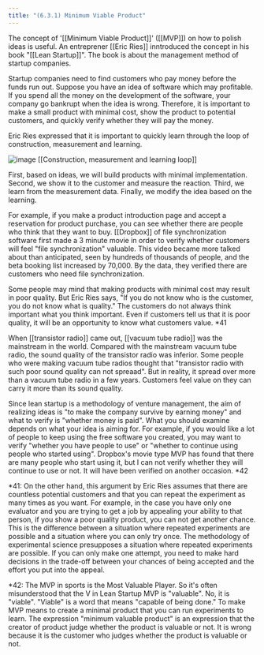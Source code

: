 ```yaml
---
title: "(6.3.1) Minimum Viable Product"
---
```


The concept of '[[Minimum Viable Product]]' ([[MVP]]) on how to polish ideas is useful.
An entreprener [[Eric Ries]] inntroduced the concept in his book "[[Lean Startup]]".
The book is about the management method of startup companies.

Startup companies need to find customers who pay money before the funds run out. Suppose you have an idea of software which may profitable.
If you spend all the money on the development of the software, your company go bankrupt when the idea is wrong. Therefore, it is important to make a small product with minimal cost, show the product to potential customers, and quickly verify whether they will pay the money.

Eric Ries expressed that it is important to quickly learn through the loop of construction, measurement and learning.


![image](https://gyazo.com/1cccb21c655f0ae8e5cdaeea8cfcfa9c/thumb/1000)
[[Construction, measurement and learning loop]]

First, based on ideas, we will build products with minimal implementation. Second, we show it to the customer and measure the reaction. Third, we learn from the measurement data. Finally, we modify the idea based on the learning.

For example, if you make a product introduction page and accept a reservation for product purchase, you can see whether there are people who think that they want to buy. [[Dropbox]] of file synchronization software first made a 3 minute movie in order to verify whether customers will feel "file synchronization" valuable. This video became more talked about than anticipated, seen by hundreds of thousands of people, and the beta booking list increased by 70,000. By the data, they verified there are customers who need file synchronization.

Some people may mind that making products with minimal cost may result in poor quality. But Eric Ries says, "If you do not know who is the customer, you do not know what is quality." The customers do not always think important what you think important. Even if customers tell us that it is poor quality, it will be an opportunity to know what customers value. *41

When [[transistor radio]] came out, [[vacuum tube radio]] was the mainstream in the world. Compared with the mainstream vacuum tube radio, the sound quality of the transistor radio was inferior. Some people who were making vacuum tube radios thought that "transistor radio with such poor sound quality can not spreaad". But in reality, it spread over more than a vacuum tube radio in a few years. Customers feel value on they can carry it more than its sound quality.

Since lean startup is a methodology of venture management, the aim of realizing ideas is "to make the company survive by earning money" and what to verify is "whether money is paid". What you should examine depends on what your idea is aiming for. For example, if you would like a lot of people to keep using the free software you created, you may want to verify "whether you have people to use" or "whether to continue using people who started using". Dropbox's movie type MVP has found that there are many people who start using it, but I can not verify whether they will continue to use or not. It will have been verified on another occasion. *42

*41: On the other hand, this argument by Eric Ries assumes that there are countless potential customers and that you can repeat the experiment as many times as you want. For example, in the case you have only one evaluator and you are trying to get a job by appealing your ability to that person, if you show a poor quality product, you can not get another chance. This is the difference between a situation where repeated experiments are possible and a situation where you can only try once. The methodology of experimental science presupposes a situation where repeated experiments are possible. If you can only make one attempt, you need to make hard decisions in the trade-off between your chances of being accepted and the effort you put into the appeal.

*42:
The MVP in sports is the Most Valuable Player. So it's often misunderstood that the V in Lean Startup MVP is "valuable". No, it is "viable".
"Viable" is a word that means "capable of being done." To make MVP means to create a minimal product that you can run experiments to learn.
The expression "minimum valuable product" is an expression that the creator of product judge whether the product is valuable or not. It is wrong because it is the customer who judges whether the product is valuable or not.
